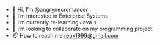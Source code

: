 - 👋 Hi, I’m @angrynecromancer
- 👀 I’m interested in Enterprise Systems 
- 🌱 I’m currently re-learning Java :( 
- 💞️ I’m looking to collaborate on my programming project. 
- 📫 How to reach me reax1999@gmail.com

<!---
angrynecromancer/angrynecromancer is a ✨ special ✨ repository because its `README.md` (this file) appears on your GitHub profile.
You can click the Preview link to take a look at your changes.
--->

